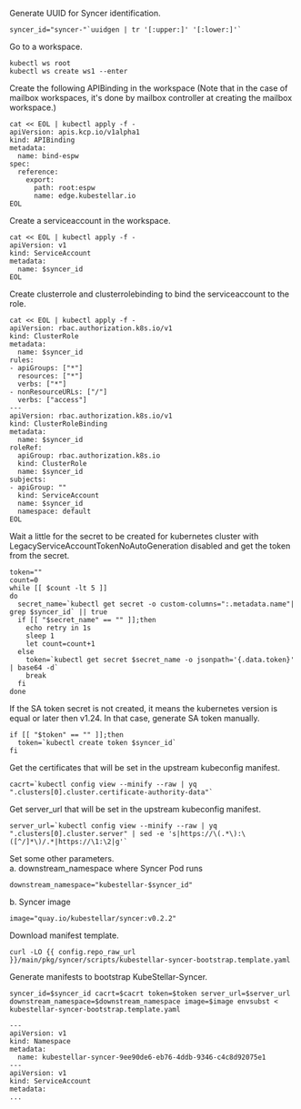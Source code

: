 <!--kubestellar-syncer-1-syncer-gen-plugin-start-->
Generate UUID for Syncer identification.
```shell
syncer_id="syncer-"`uuidgen | tr '[:upper:]' '[:lower:]'`
```

Go to a workspace.
```shell
kubectl ws root
kubectl ws create ws1 --enter
```

Create the following APIBinding in the workspace (Note that in the case of mailbox workspaces, it's done by mailbox controller at creating the mailbox workspace.)
```shell
cat << EOL | kubectl apply -f -
apiVersion: apis.kcp.io/v1alpha1
kind: APIBinding
metadata:
  name: bind-espw
spec:
  reference:
    export:
      path: root:espw
      name: edge.kubestellar.io
EOL
```

Create a serviceaccount in the workspace.
```shell
cat << EOL | kubectl apply -f -
apiVersion: v1
kind: ServiceAccount
metadata:
  name: $syncer_id
EOL
```

Create clusterrole and clusterrolebinding to bind the serviceaccount to the role.
```shell
cat << EOL | kubectl apply -f -
apiVersion: rbac.authorization.k8s.io/v1
kind: ClusterRole
metadata:
  name: $syncer_id
rules:
- apiGroups: ["*"]
  resources: ["*"]
  verbs: ["*"]
- nonResourceURLs: ["/"]
  verbs: ["access"]
---
apiVersion: rbac.authorization.k8s.io/v1
kind: ClusterRoleBinding
metadata:
  name: $syncer_id
roleRef:
  apiGroup: rbac.authorization.k8s.io
  kind: ClusterRole
  name: $syncer_id
subjects:
- apiGroup: ""
  kind: ServiceAccount
  name: $syncer_id
  namespace: default
EOL
```

Wait a little for the secret to be created for kubernetes cluster with LegacyServiceAccountTokenNoAutoGeneration disabled and get the token from the secret. 
```shell
token=""
count=0
while [[ $count -lt 5 ]]
do
  secret_name=`kubectl get secret -o custom-columns=":.metadata.name"| grep $syncer_id` || true
  if [[ "$secret_name" == "" ]];then
    echo retry in 1s
    sleep 1
    let count=count+1
  else
    token=`kubectl get secret $secret_name -o jsonpath='{.data.token}' | base64 -d`
    break
  fi
done
```

If the SA token secret is not created, it means the kubernetes version is equal or later then v1.24. In that case, generate SA token manually.
```shell
if [[ "$token" == "" ]];then
  token=`kubectl create token $syncer_id`
fi
```

Get the certificates that will be set in the upstream kubeconfig manifest.
```shell
cacrt=`kubectl config view --minify --raw | yq ".clusters[0].cluster.certificate-authority-data"`
```

Get server_url that will be set in the upstream kubeconfig manifest.
```shell
server_url=`kubectl config view --minify --raw | yq ".clusters[0].cluster.server" | sed -e 's|https://\(.*\):\([^/]*\)/.*|https://\1:\2|g'`
```

Set some other parameters.</br>
a. downstream_namespace where Syncer Pod runs
```shell
downstream_namespace="kubestellar-$syncer_id"
```
b. Syncer image
```shell
image="quay.io/kubestellar/syncer:v0.2.2"
```

Download manifest template.
```shell
curl -LO {{ config.repo_raw_url }}/main/pkg/syncer/scripts/kubestellar-syncer-bootstrap.template.yaml
```

Generate manifests to bootstrap KubeStellar-Syncer.
```shell
syncer_id=$syncer_id cacrt=$cacrt token=$token server_url=$server_url downstream_namespace=$downstream_namespace image=$image envsubst < kubestellar-syncer-bootstrap.template.yaml
```
```
---
apiVersion: v1
kind: Namespace
metadata:
  name: kubestellar-syncer-9ee90de6-eb76-4ddb-9346-c4c8d92075e1
---
apiVersion: v1
kind: ServiceAccount
metadata:
...
```
<!--kubestellar-syncer-1-syncer-gen-plugin-end-->